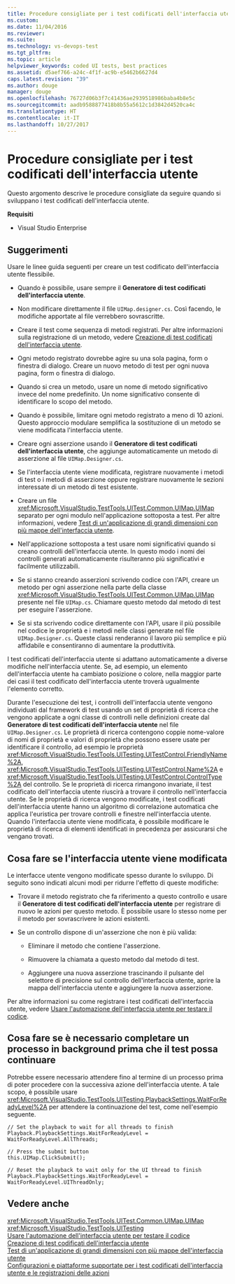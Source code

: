 ```yaml
---
title: Procedure consigliate per i test codificati dell'interfaccia utente | Microsoft Docs
ms.custom: 
ms.date: 11/04/2016
ms.reviewer: 
ms.suite: 
ms.technology: vs-devops-test
ms.tgt_pltfrm: 
ms.topic: article
helpviewer_keywords: coded UI tests, best practices
ms.assetid: d5aef766-a24c-4f1f-ac9b-e5462b6627d4
caps.latest.revision: "39"
ms.author: douge
manager: douge
ms.openlocfilehash: 76727d06b3f7c41436ae2939518986baba4b8e5c
ms.sourcegitcommit: aadb9588877418b8b55a5612c1d3842d4520ca4c
ms.translationtype: HT
ms.contentlocale: it-IT
ms.lasthandoff: 10/27/2017
---
```

# <a name="best-practices-for-coded-ui-tests"></a>Procedure consigliate per i test codificati dell'interfaccia utente
Questo argomento descrive le procedure consigliate da seguire quando si sviluppano i test codificati dell'interfaccia utente.  
  
 **Requisiti**  
  
-   Visual Studio Enterprise  
  
## <a name="best-practices"></a>Suggerimenti  
 Usare le linee guida seguenti per creare un test codificato dell'interfaccia utente flessibile.  
  
-   Quando è possibile, usare sempre il **Generatore di test codificati dell'interfaccia utente**.  
  
-   Non modificare direttamente il file `UIMap.designer.cs`. Così facendo, le modifiche apportate al file verrebbero sovrascritte.  
  
-   Creare il test come sequenza di metodi registrati. Per altre informazioni sulla registrazione di un metodo, vedere [Creazione di test codificati dell'interfaccia utente](../test/use-ui-automation-to-test-your-code.md#VerifyingCodeUsingCUITCreate).  
  
-   Ogni metodo registrato dovrebbe agire su una sola pagina, form o finestra di dialogo. Creare un nuovo metodo di test per ogni nuova pagina, form o finestra di dialogo.  
  
-   Quando si crea un metodo, usare un nome di metodo significativo invece del nome predefinito. Un nome significativo consente di identificare lo scopo del metodo.  
  
-   Quando è possibile, limitare ogni metodo registrato a meno di 10 azioni. Questo approccio modulare semplifica la sostituzione di un metodo se viene modificata l'interfaccia utente.  
  
-   Creare ogni asserzione usando il **Generatore di test codificati dell'interfaccia utente**, che aggiunge automaticamente un metodo di asserzione al file `UIMap.Designer.cs`.  
  
-   Se l'interfaccia utente viene modificata, registrare nuovamente i metodi di test o i metodi di asserzione oppure registrare nuovamente le sezioni interessate di un metodo di test esistente.  
  
-   Creare un file <xref:Microsoft.VisualStudio.TestTools.UITest.Common.UIMap.UIMap> separato per ogni modulo nell'applicazione sottoposta a test. Per altre informazioni, vedere [Test di un'applicazione di grandi dimensioni con più mappe dell'interfaccia utente](../test/testing-a-large-application-with-multiple-ui-maps.md).  
  
-   Nell'applicazione sottoposta a test usare nomi significativi quando si creano controlli dell'interfaccia utente. In questo modo i nomi dei controlli generati automaticamente risulteranno più significativi e facilmente utilizzabili.  
  
-   Se si stanno creando asserzioni scrivendo codice con l'API, creare un metodo per ogni asserzione nella parte della classe <xref:Microsoft.VisualStudio.TestTools.UITest.Common.UIMap.UIMap> presente nel file `UIMap.cs`. Chiamare questo metodo dal metodo di test per eseguire l'asserzione.  
  
-   Se si sta scrivendo codice direttamente con l'API, usare il più possibile nel codice le proprietà e i metodi nelle classi generate nel file `UIMap.Designer.cs`. Queste classi renderanno il lavoro più semplice e più affidabile e consentiranno di aumentare la produttività.  
  
 I test codificati dell'interfaccia utente si adattano automaticamente a diverse modifiche nell'interfaccia utente. Se, ad esempio, un elemento dell'interfaccia utente ha cambiato posizione o colore, nella maggior parte dei casi il test codificato dell'interfaccia utente troverà ugualmente l'elemento corretto.  
  
 Durante l'esecuzione dei test, i controlli dell'interfaccia utente vengono individuati dal framework di test usando un set di proprietà di ricerca che vengono applicate a ogni classe di controlli nelle definizioni create dal **Generatore di test codificati dell'interfaccia utente** nel file `UIMap.Designer.cs`. Le proprietà di ricerca contengono coppie nome-valore di nomi di proprietà e valori di proprietà che possono essere usate per identificare il controllo, ad esempio le proprietà <xref:Microsoft.VisualStudio.TestTools.UITesting.UITestControl.FriendlyName%2A>, <xref:Microsoft.VisualStudio.TestTools.UITesting.UITestControl.Name%2A> e <xref:Microsoft.VisualStudio.TestTools.UITesting.UITestControl.ControlType%2A> del controllo. Se le proprietà di ricerca rimangono invariate, il test codificato dell'interfaccia utente riuscirà a trovare il controllo nell'interfaccia utente. Se le proprietà di ricerca vengono modificate, i test codificati dell'interfaccia utente hanno un algoritmo di correlazione automatica che applica l'euristica per trovare controlli e finestre nell'interfaccia utente. Quando l'interfaccia utente viene modificata, è possibile modificare le proprietà di ricerca di elementi identificati in precedenza per assicurarsi che vengano trovati.  
  
## <a name="what-to-do-if-your-user-interface-changes"></a>Cosa fare se l'interfaccia utente viene modificata  
 Le interfacce utente vengono modificate spesso durante lo sviluppo. Di seguito sono indicati alcuni modi per ridurre l'effetto di queste modifiche:  
  
-   Trovare il metodo registrato che fa riferimento a questo controllo e usare il **Generatore di test codificati dell'interfaccia utente** per registrare di nuovo le azioni per questo metodo. È possibile usare lo stesso nome per il metodo per sovrascrivere le azioni esistenti.  
  
-   Se un controllo dispone di un'asserzione che non è più valida:  
  
    -   Eliminare il metodo che contiene l'asserzione.  
  
    -   Rimuovere la chiamata a questo metodo dal metodo di test.  
  
    -   Aggiungere una nuova asserzione trascinando il pulsante del selettore di precisione sul controllo dell'interfaccia utente, aprire la mappa dell'interfaccia utente e aggiungere la nuova asserzione.  
  
 Per altre informazioni su come registrare i test codificati dell'interfaccia utente, vedere [Usare l'automazione dell'interfaccia utente per testare il codice](../test/use-ui-automation-to-test-your-code.md).  
  
## <a name="what-to-do-if-a-background-process-needs-to-complete-before-the-test-can-continue"></a>Cosa fare se è necessario completare un processo in background prima che il test possa continuare  
 Potrebbe essere necessario attendere fino al termine di un processo prima di poter procedere con la successiva azione dell'interfaccia utente. A tale scopo, è possibile usare <xref:Microsoft.VisualStudio.TestTools.UITesting.PlaybackSettings.WaitForReadyLevel%2A> per attendere la continuazione del test, come nell'esempio seguente.  
  
```  
// Set the playback to wait for all threads to finish  
Playback.PlaybackSettings.WaitForReadyLevel = WaitForReadyLevel.AllThreads;  
  
// Press the submit button  
this.UIMap.ClickSubmit();  
  
// Reset the playback to wait only for the UI thread to finish  
Playback.PlaybackSettings.WaitForReadyLevel = WaitForReadyLevel.UIThreadOnly;  
```  
  
## <a name="see-also"></a>Vedere anche  
 <xref:Microsoft.VisualStudio.TestTools.UITest.Common.UIMap.UIMap>   
 <xref:Microsoft.VisualStudio.TestTools.UITesting>   
 [Usare l'automazione dell'interfaccia utente per testare il codice](../test/use-ui-automation-to-test-your-code.md)   
 [Creazione di test codificati dell'interfaccia utente](../test/use-ui-automation-to-test-your-code.md#VerifyingCodeUsingCUITCreate)   
 [Test di un'applicazione di grandi dimensioni con più mappe dell'interfaccia utente](../test/testing-a-large-application-with-multiple-ui-maps.md)   
 [Configurazioni e piattaforme supportate per i test codificati dell'interfaccia utente e le registrazioni delle azioni](../test/supported-configurations-and-platforms-for-coded-ui-tests-and-action-recordings.md)
